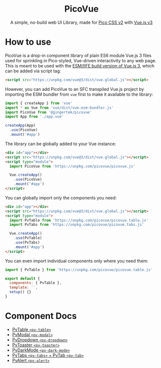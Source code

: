 <div align="center">
  <h1>PicoVue</h1>
  <p>A simple, no-build web UI Library, made for <a href="https://picocss.com">Pico CSS v2</a> with <a href="https://vuejs.com">Vue.js v3</a></p>
</div>

# How to use
PicoVue is a drop-in component library of plain ES6 module Vue.js 3 files used for sprinkling in Pico-styled, Vue-driven interactivity to any web page.
This is meant to be used with the [ESM/IIFE build version of Vue.js 3](https://www.npmjs.com/package/vue#which-dist-file-to-use), which can be added via script tag:
```html
<script src="https://unpkg.com/vue@3/dist/vue.global.js"></script>
```
However, you can add PicoVue to an SFC transpiled Vue.js project by importing the ESM bundler from `vue` first to make it available to the library:
```js
import { createApp } from 'vue'
import * as Vue from 'vue/dist/vue.esm-bundler.js'
import PicoVue from '@gingertek/picovue'
import App from './app.vue'

createApp(App)
  .use(PicoVue)
  .mount('#app')
```

The library can be globally added to your Vue instance:
```html
<div id="app"></div>
<script src="https://unpkg.com/vue@3/dist/vue.global.js"></script>
<script type="module">
  import PicoVue from 'https://unpkg.com/picovue/picovue.js'

  Vue.createApp()
    .use(PicoVue)
    .mount('#app')
</script>
```

You can globally import only the components you need:
```html
<div id="app"></div>
<script src="https://unpkg.com/vue@3/dist/vue.global.js"></script>
<script type="module">
  import PvTable from 'https://unpkg.com/picovue/picovue.table.js'
  import PvTabs from 'https://unpkg.com/picovue/picovue.tabs.js'

  Vue.createApp()
    .use(PvTable)
    .use(PvTabs)
    .mount('#app')
</script>
```

You can even import individual components only where you need them:
```js
import { PvTable } from 'https://unpkg.com/picovue/picovue.table.js'

export default {
  components: { PvTable },
  template: ``,
  setup() {}
}
```

# Component Docs
- [PvTable `<pv-table>`](/docs/table.md)
- [PvModal `<pv-modal>`](/docs/modal.md)
- [PvDropdown `<pv-dropdown>`](/docs/dropdown.md)
- [PvToaster `<pv-toaster>`](/docs/toaster.md)
- [PvDarkMode `<pv-dark-mode>`](/docs/dark-mode.md)
- [PvTabs `<pv-tabs>` + PvTab `<pv-tab>`](/docs/tabs.md)
- [PvAlert `<pv-alert>`](/docs/alert.md)
